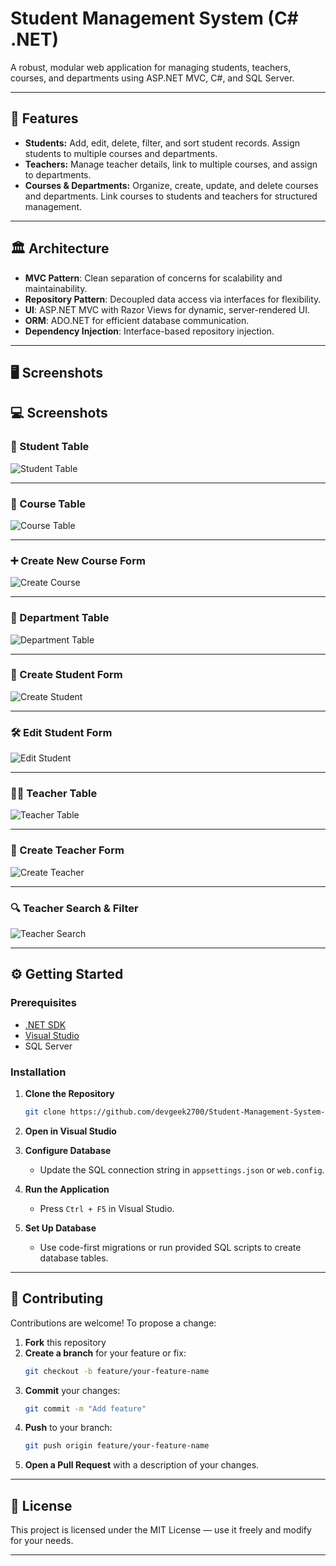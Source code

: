 # Student Management System (C# .NET)

A robust, modular web application for managing students, teachers, courses, and departments using ASP.NET MVC, C#, and SQL Server.

---

## 🚀 Features

- **Students:** Add, edit, delete, filter, and sort student records. Assign students to multiple courses and departments.
- **Teachers:** Manage teacher details, link to multiple courses, and assign to departments.
- **Courses & Departments:** Organize, create, update, and delete courses and departments. Link courses to students and teachers for structured management.

---

## 🏛️ Architecture

- **MVC Pattern**: Clean separation of concerns for scalability and maintainability.
- **Repository Pattern**: Decoupled data access via interfaces for flexibility.
- **UI**: ASP.NET MVC with Razor Views for dynamic, server-rendered UI.
- **ORM**: ADO.NET for efficient database communication.
- **Dependency Injection**: Interface-based repository injection.

---

## 🖥️ Screenshots

## 💻 Screenshots

### 🧍 Student Table  
![Student Table](https://github.com/devgeek2700/Student-Management-System-CSharp-DotNet/blob/master/Output/screencapture-localhost-7171-2025-07-16-18_52_25.png?raw=true)

---

### 📘 Course Table  
![Course Table](https://github.com/devgeek2700/Student-Management-System-CSharp-DotNet/blob/master/Output/screencapture-localhost-7171-Course-2025-07-16-18_52_58.png?raw=true)

---

### ➕ Create New Course Form  
![Create Course](https://github.com/devgeek2700/Student-Management-System-CSharp-DotNet/blob/master/Output/screencapture-localhost-7171-Course-Create-2025-07-17-16_30_56.png?raw=true)

---

### 🏢 Department Table  
![Department Table](https://github.com/devgeek2700/Student-Management-System-CSharp-DotNet/blob/master/Output/screencapture-localhost-7171-Department-2025-07-16-18_53_10.png?raw=true)

---

### 📝 Create Student Form  
![Create Student](https://github.com/devgeek2700/Student-Management-System-CSharp-DotNet/blob/master/Output/screencapture-localhost-7171-Student-Create-2025-07-16-18_52_34.png?raw=true)

---

### 🛠️ Edit Student Form  
![Edit Student](https://github.com/devgeek2700/Student-Management-System-CSharp-DotNet/blob/master/Output/screencapture-localhost-7171-Student-Edit-10-2025-07-16-18_52_46.png?raw=true)

---

### 👩‍🏫 Teacher Table  
![Teacher Table](https://github.com/devgeek2700/Student-Management-System-CSharp-DotNet/blob/master/Output/screencapture-localhost-7171-Teacher-2025-07-16-18_52_53.png?raw=true)

---

### 📝 Create Teacher Form  
![Create Teacher](https://github.com/devgeek2700/Student-Management-System-CSharp-DotNet/blob/master/Output/screencapture-localhost-7171-Teacher-Create-2025-07-17-13_01_54.png?raw=true)

---

### 🔍 Teacher Search & Filter  
![Teacher Search](https://github.com/devgeek2700/Student-Management-System-CSharp-DotNet/blob/master/Output/screencapture-localhost-7171-Teacher-Search-2025-07-16-18_54_08.png?raw=true)


---

## ⚙️ Getting Started

### Prerequisites

- [.NET SDK](https://dotnet.microsoft.com/download)
- [Visual Studio](https://visualstudio.microsoft.com/)
- SQL Server

### Installation

1. **Clone the Repository**
   ```bash
   git clone https://github.com/devgeek2700/Student-Management-System-CSharp-DotNet.git
   ```

2. **Open in Visual Studio**

3. **Configure Database**
   - Update the SQL connection string in `appsettings.json` or `web.config`.

4. **Run the Application**
   - Press `Ctrl + F5` in Visual Studio.

5. **Set Up Database**
   - Use code-first migrations or run provided SQL scripts to create database tables.

---

## 🤝 Contributing

Contributions are welcome! To propose a change:

1. **Fork** this repository
2. **Create a branch** for your feature or fix:
   ```bash
   git checkout -b feature/your-feature-name
   ```
3. **Commit** your changes:
   ```bash
   git commit -m "Add feature"
   ```
4. **Push** to your branch:
   ```bash
   git push origin feature/your-feature-name
   ```
5. **Open a Pull Request** with a description of your changes.

---

## 📄 License

This project is licensed under the MIT License — use it freely and modify for your needs.

---
